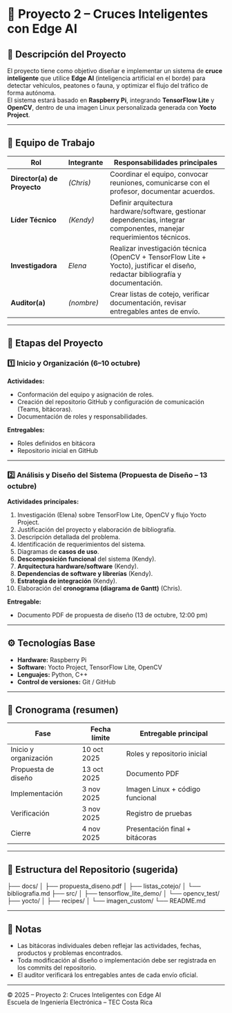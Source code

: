 # 🚦 Proyecto 2 – Cruces Inteligentes con Edge AI  

## 📘 Descripción del Proyecto  
El proyecto tiene como objetivo diseñar e implementar un sistema de **cruce inteligente** que utilice **Edge AI** (inteligencia artificial en el borde) para detectar vehículos, peatones o fauna, y optimizar el flujo del tráfico de forma autónoma.  
El sistema estará basado en **Raspberry Pi**, integrando **TensorFlow Lite** y **OpenCV**, dentro de una imagen Linux personalizada generada con **Yocto Project**.

---

## 👥 Equipo de Trabajo  
| Rol | Integrante | Responsabilidades principales |
|------|-------------|------------------------------|
| **Director(a) de Proyecto** | *(Chris)* | Coordinar el equipo, convocar reuniones, comunicarse con el profesor, documentar acuerdos. |
| **Líder Técnico** | *(Kendy)* | Definir arquitectura hardware/software, gestionar dependencias, integrar componentes, manejar requerimientos técnicos. |
| **Investigadora** | *Elena* | Realizar investigación técnica (OpenCV + TensorFlow Lite + Yocto), justificar el diseño, redactar bibliografía y documentación. |
| **Auditor(a)** | *(nombre)* | Crear listas de cotejo, verificar documentación, revisar entregables antes de envío. |

---

## 🧩 Etapas del Proyecto  

### 1️⃣ Inicio y Organización (6–10 octubre)
**Actividades:**
- Conformación del equipo y asignación de roles.  
- Creación del repositorio GitHub y configuración de comunicación (Teams, bitácoras).  
- Documentación de roles y responsabilidades.  

**Entregables:**  
- Roles definidos en bitácora  
- Repositorio inicial en GitHub  

---

### 2️⃣ Análisis y Diseño del Sistema (Propuesta de Diseño – 13 octubre)
**Actividades principales:**
1. Investigación (Elena) sobre TensorFlow Lite, OpenCV y flujo Yocto Project.  
2. Justificación del proyecto y elaboración de bibliografía.  
3. Descripción detallada del problema.  
4. Identificación de requerimientos del sistema.  
5. Diagramas de **casos de uso**.  
6. **Descomposición funcional** del sistema (Kendy).  
7. **Arquitectura hardware/software** (Kendy).  
8. **Dependencias de software y librerías** (Kendy).  
9. **Estrategia de integración** (Kendy).  
10. Elaboración del **cronograma (diagrama de Gantt)** (Chris).  


**Entregable:**  
- Documento PDF de propuesta de diseño (13 de octubre, 12:00 pm)

---

## ⚙️ Tecnologías Base  
- **Hardware:** Raspberry Pi  
- **Software:** Yocto Project, TensorFlow Lite, OpenCV  
- **Lenguajes:** Python, C++  
- **Control de versiones:** Git / GitHub  

---

## 📅 Cronograma (resumen)
| Fase | Fecha límite | Entregable principal |
|------|---------------|----------------------|
| Inicio y organización | 10 oct 2025 | Roles y repositorio inicial |
| Propuesta de diseño | 13 oct 2025 | Documento PDF |
| Implementación | 3 nov 2025 | Imagen Linux + código funcional |
| Verificación | 3 nov 2025 | Registro de pruebas |
| Cierre | 4 nov 2025 | Presentación final + bitácoras |

---

## 📁 Estructura del Repositorio (sugerida)

├── docs/
│ ├── propuesta_diseno.pdf
│ ├── listas_cotejo/
│ └── bibliografia.md
├── src/
│ ├── tensorflow_lite_demo/
│ └── opencv_test/
├── yocto/
│ ├── recipes/
│ └── imagen_custom/
└── README.md

---

## 🧾 Notas  
- Las bitácoras individuales deben reflejar las actividades, fechas, productos y problemas encontrados.  
- Toda modificación al diseño o implementación debe ser registrada en los commits del repositorio.  
- El auditor verificará los entregables antes de cada envío oficial.

---

© 2025 – Proyecto 2: Cruces Inteligentes con Edge AI  
Escuela de Ingeniería Electrónica – TEC Costa Rica  
